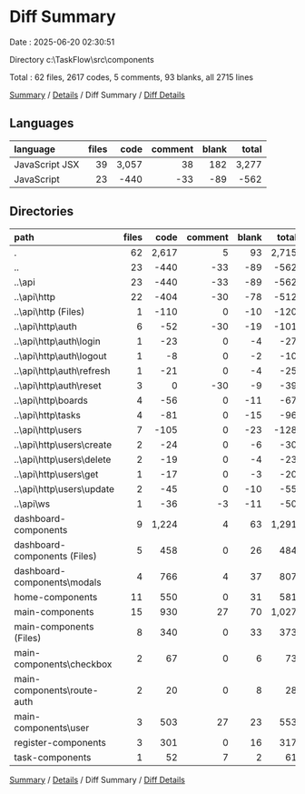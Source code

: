 # Diff Summary

Date : 2025-06-20 02:30:51

Directory c:\\TaskFlow\\src\\components

Total : 62 files,  2617 codes, 5 comments, 93 blanks, all 2715 lines

[Summary](results.md) / [Details](details.md) / Diff Summary / [Diff Details](diff-details.md)

## Languages
| language | files | code | comment | blank | total |
| :--- | ---: | ---: | ---: | ---: | ---: |
| JavaScript JSX | 39 | 3,057 | 38 | 182 | 3,277 |
| JavaScript | 23 | -440 | -33 | -89 | -562 |

## Directories
| path | files | code | comment | blank | total |
| :--- | ---: | ---: | ---: | ---: | ---: |
| . | 62 | 2,617 | 5 | 93 | 2,715 |
| .. | 23 | -440 | -33 | -89 | -562 |
| ..\\api | 23 | -440 | -33 | -89 | -562 |
| ..\\api\\http | 22 | -404 | -30 | -78 | -512 |
| ..\\api\\http (Files) | 1 | -110 | 0 | -10 | -120 |
| ..\\api\\http\\auth | 6 | -52 | -30 | -19 | -101 |
| ..\\api\\http\\auth\\login | 1 | -23 | 0 | -4 | -27 |
| ..\\api\\http\\auth\\logout | 1 | -8 | 0 | -2 | -10 |
| ..\\api\\http\\auth\\refresh | 1 | -21 | 0 | -4 | -25 |
| ..\\api\\http\\auth\\reset | 3 | 0 | -30 | -9 | -39 |
| ..\\api\\http\\boards | 4 | -56 | 0 | -11 | -67 |
| ..\\api\\http\\tasks | 4 | -81 | 0 | -15 | -96 |
| ..\\api\\http\\users | 7 | -105 | 0 | -23 | -128 |
| ..\\api\\http\\users\\create | 2 | -24 | 0 | -6 | -30 |
| ..\\api\\http\\users\\delete | 2 | -19 | 0 | -4 | -23 |
| ..\\api\\http\\users\\get | 1 | -17 | 0 | -3 | -20 |
| ..\\api\\http\\users\\update | 2 | -45 | 0 | -10 | -55 |
| ..\\api\\ws | 1 | -36 | -3 | -11 | -50 |
| dashboard-components | 9 | 1,224 | 4 | 63 | 1,291 |
| dashboard-components (Files) | 5 | 458 | 0 | 26 | 484 |
| dashboard-components\\modals | 4 | 766 | 4 | 37 | 807 |
| home-components | 11 | 550 | 0 | 31 | 581 |
| main-components | 15 | 930 | 27 | 70 | 1,027 |
| main-components (Files) | 8 | 340 | 0 | 33 | 373 |
| main-components\\checkbox | 2 | 67 | 0 | 6 | 73 |
| main-components\\route-auth | 2 | 20 | 0 | 8 | 28 |
| main-components\\user | 3 | 503 | 27 | 23 | 553 |
| register-components | 3 | 301 | 0 | 16 | 317 |
| task-components | 1 | 52 | 7 | 2 | 61 |

[Summary](results.md) / [Details](details.md) / Diff Summary / [Diff Details](diff-details.md)